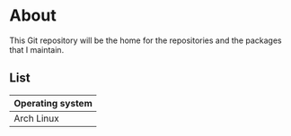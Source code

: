 # About
This Git repository will be the home for the repositories and the packages that I maintain.

## List

| Operating system |
|------------------|
|    Arch Linux    |